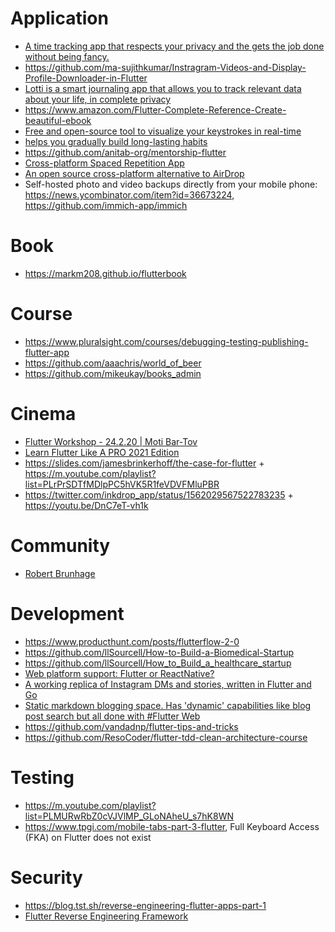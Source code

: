 # Application

- [A time tracking app that respects your privacy and the gets the job done without being fancy.](https://github.com/hamaluik/timecop)
- https://github.com/ma-sujithkumar/Instragram-Videos-and-Display-Profile-Downloader-in-Flutter
- [Lotti is a smart journaling app that allows you to track relevant data about your life, in complete privacy](https://github.com/matthiasn/lotti)
- https://www.amazon.com/Flutter-Complete-Reference-Create-beautiful-ebook
- [Free and open-source tool to visualize your keystrokes in real-time](https://github.com/mulaRahul/keyviz)
- [helps you gradually build long-lasting habits](https://github.com/Glitchy-Tozier/githo)
- https://github.com/anitab-org/mentorship-flutter
- [Cross-platform Spaced Repetition App](https://github.com/friebetill/TubeCards)
- [An open source cross-platform alternative to AirDrop](https://github.com/localsend/localsend)
- Self-hosted photo and video backups directly from your mobile phone: https://news.ycombinator.com/item?id=36673224, https://github.com/immich-app/immich

# Book

- https://markm208.github.io/flutterbook

# Course

- https://www.pluralsight.com/courses/debugging-testing-publishing-flutter-app
- https://github.com/aaachris/world_of_beer
- https://github.com/mikeukay/books_admin

# Cinema

- [Flutter Workshop - 24.2.20 | Moti Bar-Tov](https://m.youtube.com/playlist?list=PL0yJa47FxnHXAnKr-SVywWEknvyvIhS0Q)
- [Learn Flutter Like A PRO 2021 Edition](https://twitter.com/imthepk/status/1332272360100044800)
- https://slides.com/jamesbrinkerhoff/the-case-for-flutter + https://m.youtube.com/playlist?list=PLrPrSDTfMDlpPC5hVK5R1feVDVFMluPBR
- https://twitter.com/inkdrop_app/status/1562029567522783235 + https://youtu.be/DnC7eT-vh1k

# Community

- [Robert Brunhage](https://robertbrunhage.com)

# Development

- https://www.producthunt.com/posts/flutterflow-2-0
- https://github.com/llSourcell/How-to-Build-a-Biomedical-Startup
- https://github.com/llSourcell/How_to_Build_a_healthcare_startup
- [Web platform support: Flutter or ReactNative?](https://twitter.com/sebastienlorber/status/1367424075619049474)
- [A working replica of Instagram DMs and stories, written in Flutter and Go](https://github.com/tusharsadhwani/instachat)
- [Static markdown blogging space. Has 'dynamic' capabilities like blog post search but all done with #Flutter Web](https://github.com/gladimdim/metapersona)
- https://github.com/vandadnp/flutter-tips-and-tricks
- https://github.com/ResoCoder/flutter-tdd-clean-architecture-course

# Testing 

- https://m.youtube.com/playlist?list=PLMURwRbZ0cVJVlMP_GLoNAheU_s7hK8WN
- https://www.tpgi.com/mobile-tabs-part-3-flutter, Full Keyboard Access (FKA) on Flutter does not exist

# Security

- https://blog.tst.sh/reverse-engineering-flutter-apps-part-1
- [Flutter Reverse Engineering Framework](https://github.com/ptswarm/reFlutter)

